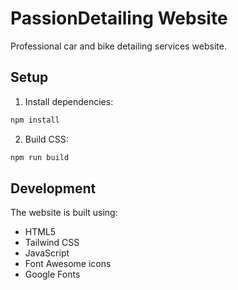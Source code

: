 # PassionDetailing Website

Professional car and bike detailing services website.

## Setup

1. Install dependencies:
```bash
npm install
```

2. Build CSS:
```bash
npm run build
```

## Development

The website is built using:
- HTML5
- Tailwind CSS
- JavaScript
- Font Awesome icons
- Google Fonts 